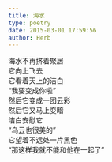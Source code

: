 ```yaml
---  
title: 海水  
type: poetry  
date: 2015-03-01 17:59:56  
author: Herb    
---  
```

海水不再挤着聚居  
它向上飞去  
它看着天上的洁白  
“我要变成你啦”    
然后它变成一团云彩  
然后它又马上变暗    
洁白安慰它  
“乌云也很美的”  
它望着不远处一片黑色  
“那这样我就不能和他在一起了”